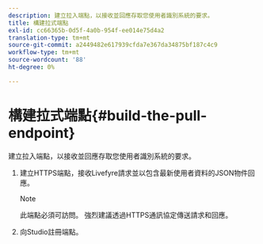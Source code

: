 ```yaml
---
description: 建立拉入端點，以接收並回應存取您使用者識別系統的要求。
title: 構建拉式端點
exl-id: cc66365b-0d5f-4a0b-954f-ee014e75d4a2
translation-type: tm+mt
source-git-commit: a2449482e617939cfda7e367da34875bf187c4c9
workflow-type: tm+mt
source-wordcount: '88'
ht-degree: 0%

---
```


# 構建拉式端點{#build-the-pull-endpoint}

建立拉入端點，以接收並回應存取您使用者識別系統的要求。

1. 建立HTTPS端點，接收Livefyre請求並以包含最新使用者資料的JSON物件回應。

   >[!NOTE]
   >
   >此端點必須可訪問。 強烈建議透過HTTPS通訊協定傳送請求和回應。

1. 向Studio註冊端點。
